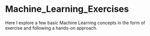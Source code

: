 # Machine_Learning_Exercises
Here I explore a few basic  Machine Learning concepts in the form of exercise and following a hands-on approach. 
